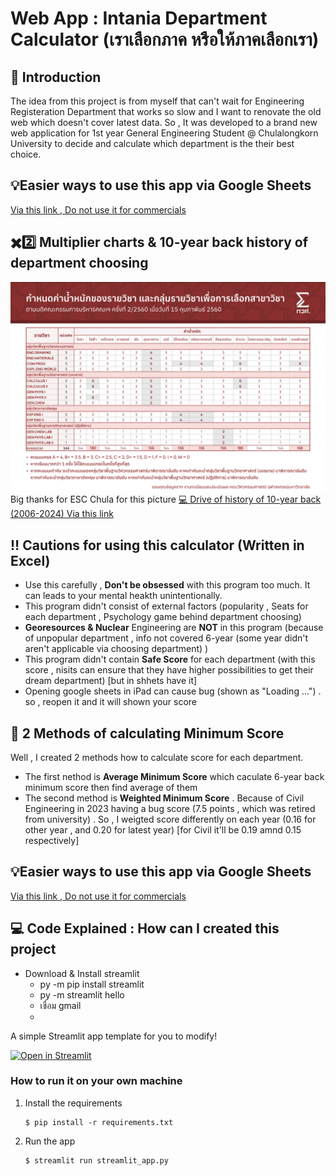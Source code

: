 # Web App : Intania Department Calculator (เราเลือกภาค หรือให้ภาคเลือกเรา)

## 🧮 Introduction
The idea from this project is from myself that can't wait for Engineering Registeration Department that works so slow and I want to renovate the old web which doesn't cover latest data.
So , It was developed to a brand new web application for 1st year General Engineering Student @ Chulalongkorn University to decide and calculate which department is the their best choice.

## 💡Easier ways to use this app via Google Sheets
[Via this link , Do not use it for commercials](https://docs.google.com/spreadsheets/d/1vxl09wGhZNzD7PMFiAnqD_VPttb0QYFxf6-nfpaY2iY/edit?gid=922121716#gid=922121716)

## ✖️2️⃣ Multiplier charts & 10-year back history of department choosing
![Multiplier Chart](https://github.com/NuBFightForCP51Again/Intania_Department_Calculator/blob/main/Multiplier%20Intania%20Department.jpg) Big thanks for ESC Chula for this picture
[💻 Drive of history of 10-year back (2006-2024) Via this link](https://drive.google.com/drive/folders/1txEBUvLlHcWB706bdATHjrJsf_BAV-vm?usp=sharing)

## ‼️ Cautions for using this calculator (Written in Excel)
- Use this carefully , **Don't be obsessed** with this program too much. It can leads to your mental heakth unintentionally.
- This program didn't consist of external factors (popularity , Seats for each department , Psychology game behind department choosing)
- **Georesources & Nuclear** Engineering are **NOT** in this program (because of unpopular department , info not covered 6-year (some year didn't aren't applicable via choosing department) )
- This program didn't contain **Safe Score** for each department (with this score , nisits can ensure that they have higher possibilities to get their dream department) [but in shhets have it]
- Opening google sheets in iPad can cause bug (shown as "Loading ...") . so , reopen it and it will shown your score

## 🔎 2 Methods of calculating **Minimum Score**
Well , I created 2 methods how to calculate score for each department.
  - The first nethod is **Average Minimum Score** which caculate 6-year back minimum score then find average of them
  - The second method is **Weighted Minimum Score** . Because of Civil Engineering in 2023 having a bug score (7.5 points , which was retired from university) . So , I weigted score differently on each year (0.16 for other year , and 0.20 for latest year) [for Civil it'll be 0.19 amnd 0.15 respectively]

## 💡Easier ways to use this app via Google Sheets
[Via this link , Do not use it for commercials](https://docs.google.com/spreadsheets/d/1vxl09wGhZNzD7PMFiAnqD_VPttb0QYFxf6-nfpaY2iY/edit?gid=922121716#gid=922121716)

## 💻 Code Explained : How can I created this project
- Download & Install streamlit
  - py -m pip install streamlit
  - py -m streamlit hello
  - เชื่อม gmail
  - 

A simple Streamlit app template for you to modify!

[![Open in Streamlit](https://static.streamlit.io/badges/streamlit_badge_black_white.svg)](https://blank-app-template.streamlit.app/)

### How to run it on your own machine

1. Install the requirements

   ```
   $ pip install -r requirements.txt
   ```

2. Run the app

   ```
   $ streamlit run streamlit_app.py
   ```
